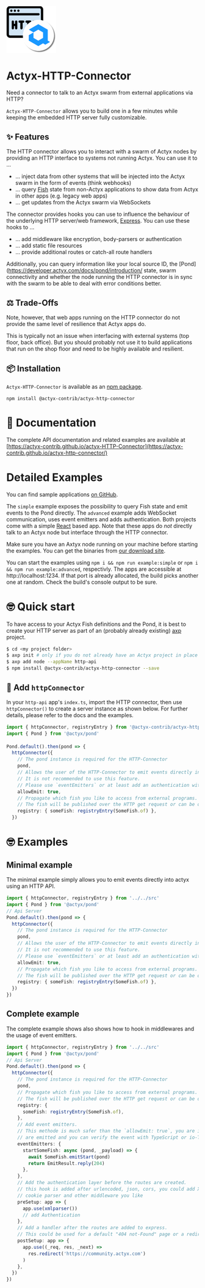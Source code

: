 <img width="130px" src="https://raw.githubusercontent.com/actyx-contrib/actyx-HTTP-Connector/master/icon.png?token=AATHWQIC5RWS62GY3OINH3C645MHQ">

# Actyx-HTTP-Connector

Need a connector to talk to an Actyx swarm from external applications via HTTP?

`Actyx-HTTP-Connector` allows you to build one in a few minutes while keeping the embedded HTTP server fully customizable.

## ✨ Features

The HTTP connector allows you to interact with a swarm of Actyx nodes by providing an HTTP interface to systems not running Actyx.
You can use it to ...

* ... inject data from other systems that will be injected into the Actyx swarm in the form of events (think webhooks)
* ... query [Fish](https://developer.actyx.com/docs/pond/guides/hello-world) state from non-Actyx applications to show data from Actyx in other apps (e.g. legacy web apps)
* ... get updates from the Actyx swarm via WebSockets

The connector provides hooks you can use to influence the behaviour of the underlying HTTP server/web framework, [Express](https://expressjs.com/). You can use these hooks to ...

* ... add middleware like encryption, body-parsers or authentication
* ... add static file resources
* ... provide additional routes or catch-all route handlers

Additionally, you can query information like your local source ID, the [Pond](https://developer.actyx.com/docs/pond/introduction/ state, swarm connectivity and whether the node running the HTTP connector is in sync with the swarm to be able to deal with error conditions better.

## ⚖️ Trade-Offs

Note, however, that web apps running on the HTTP connector do not provide the same level of resilience that Actyx apps do.

This is typically not an issue when interfacing with external systems (top floor, back office). But you should probably not use it to build applications that run on the shop floor and need to be highly available and resilient.

## 📦 Installation

`Actyx-HTTP-Connector` is available as an [npm package](https://www.npmjs.com/package/@actyx-contrib/actyx-http-connector).

```shell
npm install @actyx-contrib/actyx-http-connector
```

# 📖 Documentation

The complete API documentation and related examples are available at [https://actyx-contrib.github.io/actyx-HTTP-Connector](https://actyx-contrib.github.io/actyx-http-connector/)

# Detailed Examples

You can find sample applications [on GitHub](https://github.com/actyx-contrib/actyx-http-connector/tree/master/example).

The `simple` example exposes the possibility to query Fish state and emit events to the Pond directly. The `advanced` example adds WebSocket communication, uses event emitters and adds authentication. Both projects come with a simple [React](https://reactjs.org/) based app. Note that these apps do _not_ directly talk to an Actyx node but interface through the HTTP connector.

Make sure you have an Axtyx node running on your machine before starting the examples. You can get the binaries from [our download site](https://downloads.actyx.com/).

You can start the examples using `npm i && npm run example:simple` or `npm i && npm run example:advanced`, respectivly. The apps are accessible at http://localhost:1234. If that port is already allocated, the build picks another one at random. Check the build's console output to be sure.

# 🤓 Quick start

To have access to your Actyx Fish definitions and the Pond, it is best to create your HTTP server as part of an (probably already existing) [axp](https://github.com/actyx-contrib/actyx-project-cli) project.


```sh
$ cd <my project folder>
$ axp init # only if you do not already have an Actyx project in place
$ axp add node --appName http-api
$ npm install @actyx-contrib/actyx-http-connector --save
```

## 🔌  Add `httpConnector`

In your `http-api` app's `index.ts`, import the HTTP connector, then use `httpConnector()` to create a server instance as shown below.
For further details, please refer to the docs and the examples.

```ts
import { httpConnector, registryEntry } from '@actyx-contrib/actyx-http-connector'
import { Pond } from '@actyx/pond'

Pond.default().then(pond => {
  httpConnector({
    // The pond instance is required for the HTTP-Connector
    pond,
    // Allows the user of the HTTP-Connector to emit events directly into actyx.
    // It is not recommended to use this feature.
    // Please use `eventEmitters` or at least add an authentication with `preSetup`
    allowEmit: true,
    // Propagate which fish you like to access from external programs.
    // The fish will be published over the HTTP get request or can be observed with the websocket
    registry: { someFish: registryEntry(SomeFish.of) },
  })
```

# 🤓 Examples

## Minimal example

The minimal example simply allows you to emit events directly into actyx using an HTTP API.

```ts
import { httpConnector, registryEntry } from '../../src'
import { Pond } from '@actyx/pond'
// Api Server
Pond.default().then(pond => {
  httpConnector({
    // The pond instance is required for the HTTP-Connector
    pond,
    // Allows the user of the HTTP-Connector to emit events directly into actyx.
    // It is not recommended to use this feature.
    // Please use `eventEmitters` or at least add an authentication with `preSetup`
    allowEmit: true,
    // Propagate which fish you like to access from external programs.
    // The fish will be published over the HTTP get request or can be observed with the websocket
    registry: { someFish: registryEntry(SomeFish.of) },
  })
})
```

## Complete example

The complete example shows also shows how to hook in middlewares and the usage of event emitters.

```typescript
import { httpConnector, registryEntry } from '../../src'
import { Pond } from '@actyx/pond'
// Api Server
Pond.default().then(pond => {
  httpConnector({
    // The pond instance is required for the HTTP-Connector
    pond,
    // Propagate which fish you like to access from external programs.
    // The fish will be published over the HTTP get request or can be observed with the websocket
    registry: {
      someFish: registryEntry(SomeFish.of),
    },
    // Add event emitters.
    // This methode is much safer than the `allowEmit: true`, you are in control which event
    // are emitted and you can verify the event with TypeScript or io-TS
    eventEmitters: {
      startSomeFish: async (pond, _payload) => {
        await SomeFish.emitStart(pond)
        return EmitResult.reply(204)
      },
    },
    // Add the authentication layer before the routes are created.
    // this hook is added after urlencoded, json, cors, you could add XML parser,
    // cookie parser and other middleware you like
    preSetup: app => {
      app.use(xmlparser())
      // add Authentication
    },
    // Add a handler after the routes are added to express.
    // This could be used for a default "404 not-Found" page or a redirect to your documentation
    postSetup: app => {
      app.use((_req, res, _next) =>
        res.redirect('https://community.actyx.com')
      )
    },
  })
})
```
